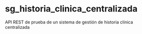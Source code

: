 # sg_historia_clinica_centralizada
API REST de prueba de un sistema de gestión de historia clínica centralizada
